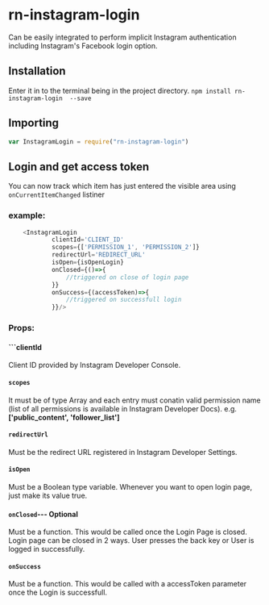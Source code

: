 # rn-instagram-login
Can be easily integrated to perform implicit Instagram authentication including Instagram's Facebook 
login option.
## Installation
Enter it in to the terminal being in the project directory. ```npm install rn-instagram-login 
--save```
## Importing
```js 
var InstagramLogin = require("rn-instagram-login") 
```
## Login and get access token
You can now track which item has just entered the visible area using ``` onCurrentItemChanged``` 
listiner
### example:
```js
	<InstagramLogin
            clientId='CLIENT_ID'
            scopes={['PERMISSION_1', 'PERMISSION_2']}
            redirectUrl='REDIRECT_URL'
            isOpen={isOpenLogin}
            onClosed={()=>{
            	//triggered on close of login page
            }}
            onSuccess={(accessToken)=>{
            	//triggered on successfull login
            }}/>
```
### Props:
#### ```clientId
Client ID provided by Instagram Developer Console.
#### ```scopes```
It must be of type Array and each entry must conatin valid permission name (list of all permissions 
is available in Instagram Developer Docs). e.g. **['public_content', 'follower_list']**
#### ```redirectUrl```
Must be the redirect URL registered in Instagram Developer Settings.
#### ```isOpen```
Must be a Boolean type variable. Whenever you want to open login page, just make its value true.
#### ```onClosed```--- Optional
Must be a function. This would be called once the Login Page is closed. Login page can be closed in 2 
ways. User presses the back key or User is logged in successfully.
#### ```onSuccess```
Must be a function. This would be called with a accessToken parameter once the Login is successfull.
